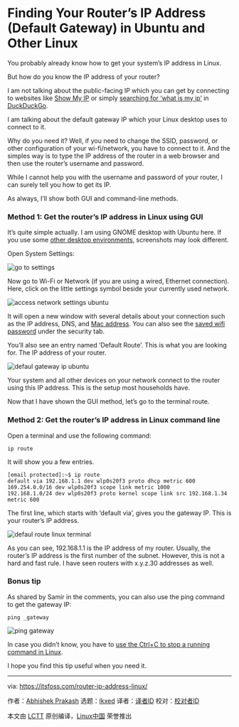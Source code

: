 [#]: subject: "Finding Your Router’s IP Address (Default Gateway) in Ubuntu and Other Linux"
[#]: via: "https://itsfoss.com/router-ip-address-linux/"
[#]: author: "Abhishek Prakash https://itsfoss.com/author/abhishek/"
[#]: collector: "lkxed"
[#]: translator: "geekpi"
[#]: reviewer: " "
[#]: publisher: " "
[#]: url: " "

Finding Your Router’s IP Address (Default Gateway) in Ubuntu and Other Linux
======
You probably already know how to get your system’s IP address in Linux.

But how do you know the IP address of your router?

I am not talking about the public-facing IP which you can get by connecting to websites like [Show My IP][1] or simply [searching for ‘what is my ip’][2] in [DuckDuckGo][3].

I am talking about the default gateway IP which your Linux desktop uses to connect to it.

Why do you need it? Well, if you need to change the SSID, password, or other configuration of your wi-fi/network, you have to connect to it. And the simples way is to type the IP address of the router in a web browser and then use the router’s username and password.

While I cannot help you with the username and password of your router, I can surely tell you how to get its IP.

As always, I’ll show both GUI and command-line methods.

### Method 1: Get the router’s IP address in Linux using GUI

It’s quite simple actually. I am using GNOME desktop with Ubuntu here. If you use some [other desktop environments][4], screenshots may look different.

Open System Settings:

![go to settings][5]

Now go to Wi-Fi or Network (if you are using a wired, Ethernet connection). Here, click on the little settings symbol beside your currently used network.

![access network settings ubuntu][6]

It will open a new window with several details about your connection such as the IP address, DNS, and [Mac address][7]. You can also see the [saved wifi password][8] under the security tab.

You’ll also see an entry named ‘Default Route’. This is what you are looking for. The IP address of your router.

![defaul gateway ip ubuntu][9]

Your system and all other devices on your network connect to the router using this IP address. This is the setup most households have.

Now that I have shown the GUI method, let’s go to the terminal route.

### Method 2: Get the router’s IP address in Linux command line

Open a terminal and use the following command:

```
ip route
```

It will show you a few entries.

```
[email protected]:~$ ip route
default via 192.168.1.1 dev wlp0s20f3 proto dhcp metric 600 
169.254.0.0/16 dev wlp0s20f3 scope link metric 1000 
192.168.1.0/24 dev wlp0s20f3 proto kernel scope link src 192.168.1.34 metric 600
```

The first line, which starts with ‘default via’, gives you the gateway IP. This is your router’s IP address.

![defaul route linux terminal][10]

As you can see, 192.168.1.1 is the IP address of my router. Usually, the router’s IP address is the first number of the subnet. However, this is not a hard and fast rule. I have seen routers with x.y.z.30 addresses as well.

### Bonus tip

As shared by Samir in the comments, you can also use the ping command to get the gateway IP:

```
ping _gateway
```

![ping gateway][11]

In case you didn’t know, you have to [use the Ctrl+C to stop a running command in Linux][12].

I hope you find this tip useful when you need it.

--------------------------------------------------------------------------------

via: https://itsfoss.com/router-ip-address-linux/

作者：[Abhishek Prakash][a]
选题：[lkxed][b]
译者：[译者ID](https://github.com/译者ID)
校对：[校对者ID](https://github.com/校对者ID)

本文由 [LCTT](https://github.com/LCTT/TranslateProject) 原创编译，[Linux中国](https://linux.cn/) 荣誉推出

[a]: https://itsfoss.com/author/abhishek/
[b]: https://github.com/lkxed
[1]: https://www.showmyip.com/
[2]: https://duckduckgo.com/?q=what+is+my+ip&t=h_&ia=answer
[3]: https://itsfoss.com/duckduckgo-easter-eggs/
[4]: https://itsfoss.com/best-linux-desktop-environments/
[5]: https://itsfoss.com/wp-content/uploads/2022/02/go_to_settings.jpg
[6]: https://itsfoss.com/wp-content/uploads/2022/06/access-network-settings-ubuntu-800x448.png
[7]: https://itsfoss.com/change-mac-address-linux/
[8]: https://itsfoss.com/how-to-find-saved-wireless-wifi-passwords-ubuntu/
[9]: https://itsfoss.com/wp-content/uploads/2022/06/defaul-gateway-ip-ubuntu.png
[10]: https://itsfoss.com/wp-content/uploads/2022/06/defaul-route-linux-terminal.png
[11]: https://itsfoss.com/wp-content/uploads/2022/06/ping-gateway.png
[12]: https://itsfoss.com/stop-program-linux-terminal/
